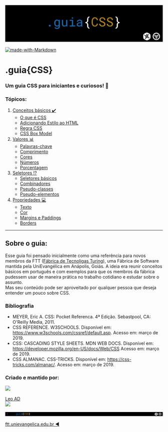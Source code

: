 <img src="./assets/guia-css-logo.jpg">

[![made-with-Markdown](https://img.shields.io/badge/Made%20with-Markdown-1f425f.svg)](http://commonmark.org) 


# .guia{CSS}
### Um guia CSS para iniciantes e curiosos! :blue_book:

### Tópicos:
1. [Conceitos básicos :heavy_check_mark:](./conceitos-basicos/conceitos-basicos.md)
   - [O que é CSS](./conceitos-basicos/o-que-e-css.md)
   - [Adicionando Estilo ao HTML](./conceitos-basicos/adicionando-estilo-ao-html.md)
   - [Regra CSS](./conceitos-basicos/regra-css.md)
   - [CSS Box Model](./conceitos-basicos/css-box-model.md)
2. [Valores :bar_chart:](./valores/valores.md)
   - [Palavras-chave](./valores/palavras-chave.md)
   - [Comprimento](./valores/comprimento.md)
   - [Cores](./valores/cores.md)
   - [Números](./valores/numeros.md)
   - [Porcentagem](./valores/porcentagem.md)
3. [Seletores :interrobang:](./seletores/seletores.md)
   - [Seletores básicos](./seletores/seletores-basicos.md)  
   - [Combinadores](./seletores/combinadores.md)
   - [Pseudo-classes](./seletores/pseudo-classes.md)
   - [Pseudo-elementos](./seletores/pseudo-elementos.md)
4. [Propriedades :computer:](./propriedades/propriedades.md)
   - [Texto](./propriedades/texto.md)
   - [Cor](./propriedades/cor.md)
   - [Margins e Paddings](./propriedades/margins-e-paddings.md)
   - [Borders](./propriedades/borders.md)

---

## Sobre o guia:

Esse guia foi pensado inicialmente como uma referência para novos membros da FTT ([Fábrica de Tecnoligas Turing](http://ftt.unievangelica.edu.br)), uma Fábrica de Software mantida pela UniEvangélica em Anápolis, Goiás.
A ideia era reunir conceitos básicos em português e com exemplos para que os membros da fábrica pudessem usar de maneira prática no trabalho cotidiano e estudar sobre o assunto.  
Mas seu conteúdo pode ser aproveitado por qualquer pessoa que deseja entender um pouco sobre CSS.

### Bibliografia

- MEYER, Eric A. CSS: Pocket Referenca. 4ª Edição. Sebastpool, CA: O'Reilly Media, 2011.
- CSS REFERENCE. W3SCHOOLS. Disponível em: <https://www.w3schools.com/cssref/default.asp>. Acesso em: março de 2019.
- CSS: CASCADING STYLE SHEETS. MDN WEB DOCS. Disponível em: <https://developer.mozilla.org/en-US/docs/Web/CSS> Acesso em: março de 2019.
- CSS ALMANAC. CSS-TRICKS. Disponível em: <https://css-tricks.com/almanac/>. Acesso em: março de 2019.

### Criado e mantido por:
<img src="https://avatars0.githubusercontent.com/u/4239753?s=460&v=4" height="60">


[Leo AD](https://twitter.com/theleoad)  
<img src="https://img.shields.io/twitter/follow/theleoad.svg?label=Twitter" />

<img src="./assets/guia-css-linha-horizontal.jpg">

[ftt.unievangelica.edu.br :arrow_backward:](http://ftt.unievangelica.edu.br) 
